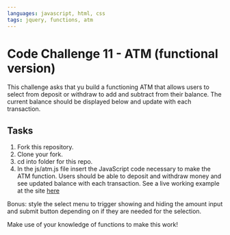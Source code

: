 ```yaml
---
languages: javascript, html, css
tags: jquery, functions, atm
---
```


# Code Challenge 11 - ATM (functional version)

This challenge asks that yu build a functioning ATM that allows users to select from deposit or withdraw to add and subtract from their balance. The current balance should be displayed below and update with each transaction.

## Tasks

1. Fork this repository.
2. Clone your fork.
3. cd into folder for this repo.
4. In the js/atm.js file insert the JavaScript code necessary to make the ATM function. Users should be able to deposit and withdraw money and see updated balance with each transaction. See a live working example at the site [here](http://learn-co-curriculum.github.io/js-atm-function-based/)

Bonus: style the select menu to trigger showing and hiding the amount input and submit button depending on if they are needed for the selection.

Make use of your knowledge of functions to make this work!